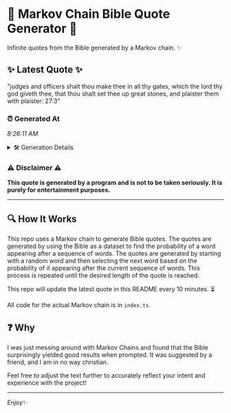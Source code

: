 # 📖 Markov Chain Bible Quote Generator 📖

Infinite quotes from the Bible generated by a Markov chain. ✨

## ✨ Latest Quote ✨
"judges and officers shalt thou make thee in all thy gates, which the lord thy god giveth thee, that thou shalt set thee up great stones, and plaister them with plaister: 27:3"

### ⏰ Generated At
*8:26:11 AM*

<details>
    <summary>🛠️ Generation Details</summary>
    <p>
        <strong>🌱 Seed:</strong> judges<br>
        <strong>🔄 Iterations:</strong> 31<br>
        <strong>📜 Context History:</strong><br>[ judges ]: and<br>[ judges, and ]: officers<br>[ judges, and, officers ]: shalt<br>[ judges, and, officers, shalt ]: thou<br>[ judges, and, officers, shalt, thou ]: make<br>[ judges, and, officers, shalt, thou, make ]: thee<br>[ and, officers, shalt, thou, make, thee ]: in<br>[ officers, shalt, thou, make, thee, in ]: all<br>[ shalt, thou, make, thee, in, all ]: thy<br>[ thou, make, thee, in, all, thy ]: gates,<br>[ make, thee, in, all, thy, gates, ]: which<br>[ thee, in, all, thy, gates,, which ]: the<br>[ in, all, thy, gates,, which, the ]: lord<br>[ all, thy, gates,, which, the, lord ]: thy<br>[ thy, gates,, which, the, lord, thy ]: god<br>[ gates,, which, the, lord, thy, god ]: giveth<br>[ which, the, lord, thy, god, giveth ]: thee,<br>[ the, lord, thy, god, giveth, thee, ]: that<br>[ lord, thy, god, giveth, thee,, that ]: thou<br>[ thy, god, giveth, thee,, that, thou ]: shalt<br>[ god, giveth, thee,, that, thou, shalt ]: set<br>[ giveth, thee,, that, thou, shalt, set ]: thee<br>[ thee,, that, thou, shalt, set, thee ]: up<br>[ that, thou, shalt, set, thee, up ]: great<br>[ thou, shalt, set, thee, up, great ]: stones,<br>[ shalt, set, thee, up, great, stones, ]: and<br>[ set, thee, up, great, stones,, and ]: plaister<br>[ thee, up, great, stones,, and, plaister ]: them<br>[ up, great, stones,, and, plaister, them ]: with<br>[ great, stones,, and, plaister, them, with ]: plaister:<br>[ stones,, and, plaister, them, with, plaister: ]: 27:3<br>
    </p>
</details>

### ⚠️ Disclaimer ⚠️
**This quote is generated by a program and is not to be taken seriously. It is purely for entertainment purposes.**

---

## 🔍 How It Works

This repo uses a Markov chain to generate Bible quotes. The quotes are generated by using the Bible as a dataset to find the probability of a word appearing after a sequence of words. The quotes are generated by starting with a random word and then selecting the next word based on the probability of it appearing after the current sequence of words. This process is repeated until the desired length of the quote is reached.

This repo will update the latest quote in this README every 10 minutes. ⏳

All code for the actual Markov chain is in `index.ts`.

## ❓ Why

I was just messing around with Markov Chains and found that the Bible surprisingly yielded good results when prompted. 
It was suggested by a friend, and I am in no way christian.

Feel free to adjust the text further to accurately reflect your intent and experience with the project!

---

*Enjoy*✨
